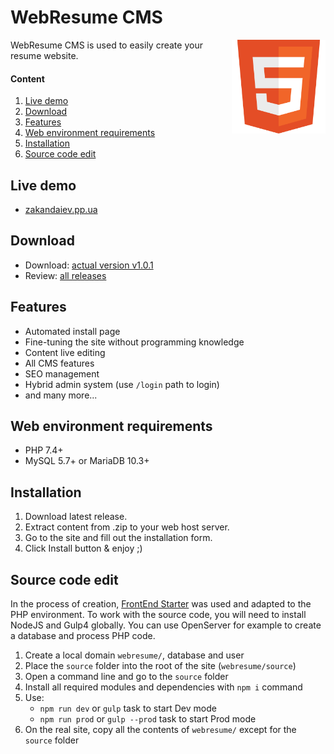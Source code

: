 # WebResume CMS
<img width=150 align="right" src="https://raw.githubusercontent.com/zakandaiev/webresume-cms/main/source/src/root-files/favicon.svg" alt="Logo">
WebResume CMS is used to easily create your resume website.

#### Content
1. [Live demo](#live-demo)
2. [Download](#download)
3. [Features](#features)
4. [Web environment requirements](#web-environment-requirements)
5. [Installation](#installation)
6. [Source code edit](#source-code-edit)

## Live demo
* [zakandaiev.pp.ua](https://zakandaiev.pp.ua)

## Download
* Download: [actual version v1.0.1](https://github.com/zakandaiev/webresume-cms/files/7934366/webresume-cms-v1.0.1.zip)
* Review: [all releases](https://github.com/zakandaiev/webresume-cms/releases)

## Features
* Automated install page
* Fine-tuning the site without programming knowledge
* Content live editing
* All CMS features
* SEO management
* Hybrid admin system (use `/login` path to login)
* and many more...

## Web environment requirements
* PHP 7.4+
* MySQL 5.7+ or MariaDB 10.3+

## Installation
1. Download latest release.
2. Extract content from .zip to your web host server.
3. Go to the site and fill out the installation form.
4. Click Install button & enjoy ;)

## Source code edit
In the process of creation, [FrontEnd Starter](https://github.com/zakandaiev/frontend-starter) was used and adapted to the PHP environment. To work with the source code, you will need to install NodeJS and Gulp4 globally. You can use OpenServer for example to create a database and process PHP code.
1. Create a local domain `webresume/`, database and user
2. Place the `source` folder into the root of the site (`webresume/source`)
3. Open a command line and go to the `source` folder
4. Install all required modules and dependencies with `npm i` command
5. Use:
	* `npm run dev` or `gulp` task to start Dev mode
	* `npm run prod` or `gulp --prod` task to start Prod mode
6. On the real site, copy all the contents of `webresume/` except for the `source` folder
